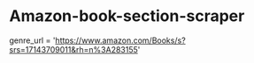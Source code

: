 # Amazon-book-section-scraper

genre_url = 'https://www.amazon.com/Books/s?srs=17143709011&rh=n%3A283155'
